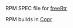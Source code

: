 RPM SPEC file for [freeRtr](https://github.com/rare-freertr/freeRtr)

RPM builds in [Copr](https://copr.fedorainfracloud.org/coprs/nucleo/freerouter/)
